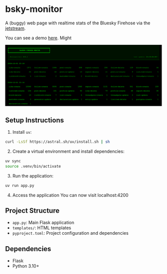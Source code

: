 # bsky-monitor

A (buggy) web page with realtime stats of the Bluesky Firehose via the [jetstream](https://github.com/bluesky-social/jetstream).

You can see a demo [here](https://duckmother.nicoritschel.com/bsky). Might 

![Application Screenshot](screenshot.png)

## Setup Instructions

1. Install `uv`:
```bash
curl -LsSf https://astral.sh/uv/install.sh | sh
```

2. Create a virtual environment and install dependencies:
```bash
uv sync
source .venv/bin/activate
```

3. Run the application:
```bash
uv run app.py
```

4. Access the application
You can now visit localhost:4200

## Project Structure
- `app.py`: Main Flask application
- `templates/`: HTML templates
- `pyproject.toml`: Project configuration and dependencies

## Dependencies
- Flask
- Python 3.10+
